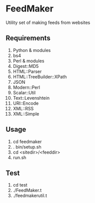 FeedMaker
=========

Utility set of making feeds from websites

Requirements
------------

1. Python & modules
  1. bs4
1. Perl & modules
  1. Digest::MD5
  1. HTML::Parser
  1. HTML::TreeBuilder::XPath
  1. JSON
  1. Modern::Perl
  1. Scalar::Util
  1. Text::Levenshtein
  1. URI::Encode
  1. XML::RSS
  1. XML::Simple	

Usage
-----

1. cd feedmaker
1. . bin/setup.sh
1. cd \<sitedir\>/\<feeddir\>
1. run.sh 

Test
----

1. cd test
1. ./FeedMaker.t
1. ./feedmakerutil.t
